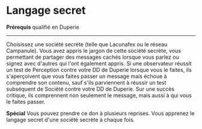 # Langage secret

<p><strong>Prérequis </strong>qualifié en Duperie</p>
<hr>
<p>Choisissez une société secrète (telle que Lacunafex ou le réseau Campanule). Vous avez appris le jargon de cette société secrète, vous permettant de partager des messages cachés lorsque vous parlez ou signez avec d'autres qui l'ont également appris. Si une observateur réussit un test de Perception contre votre DD de Duperie lorsque vous le faites, ils s'aperçoivent que vous faites passer un message mais échoue à comprendre son contenu, sauf s'ils parviennent à réussir un test subséquent de Société contre votre DD de Duperie. Sur une succès critique, ils comprennent non seulement le message, mais aussi à qui vous le faites passer.</p>
<p><strong>Spécial</strong> Vous pouvez prendre ce don à plusieurs reprises. Vous apprenez le langage secret d'une société secrète à chaque fois.</p>
<p>&nbsp;</p>